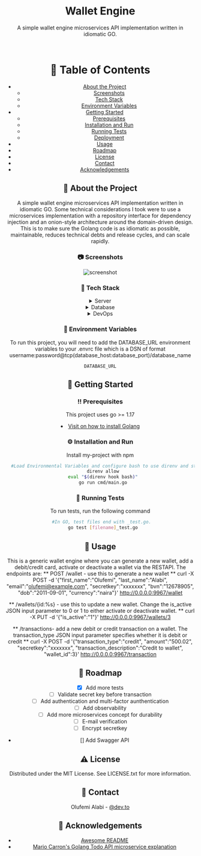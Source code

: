<div align="center">
  <h1>Wallet Engine</h1>
  
  <p>
    A simple wallet engine microservices API implementation written in idiomatic GO.
  </p>
  

<br />

<!-- Table of Contents -->
# :notebook_with_decorative_cover: Table of Contents

- [About the Project](#star2-about-the-project)
  * [Screenshots](#camera-screenshots)
  * [Tech Stack](#space_invader-tech-stack)
  * [Environment Variables](#key-environment-variables)
- [Getting Started](#toolbox-getting-started)
  * [Prerequisites](#bangbang-prerequisites)
  * [Installation and Run](#gear-installation)
  * [Running Tests](#test_tube-running-tests)
  * [Deployment](#triangular_flag_on_post-deployment)
- [Usage](#eyes-usage)
- [Roadmap](#compass-roadmap)
- [License](#warning-license)
- [Contact](#handshake-contact)
- [Acknowledgements](#gem-acknowledgements)

  

<!-- About the Project -->
## :star2: About the Project
A simple wallet engine microservices API implementation written in idiomatic GO.
Some technical considerations I took were to use a microservices implementation with a repository interface for dependency injection and an onion-style architecture around the domain-driven design. This is to make sure the Golang code is as idiomatic as possible, maintainable, reduces technical debts and release cycles, and can scale rapidly.

<!-- Screenshots -->
### :camera: Screenshots

<div align="center"> 
  <img src="https://placehold.co/600x400?text=Your+Screenshot+here" alt="screenshot" />
</div>


<!-- TechStack -->
### :space_invader: Tech Stack

<details>
  <summary>Server</summary>
  <ul>
    <li><a href="https://go.dev/">Golang</a></li>
  </ul>
</details>

<details>
<summary>Database</summary>
  <ul>
    <li><a href="https://www.mysql.com/">MySQL</a></li>
  </ul>
</details>

<details>
<summary>DevOps</summary>
  <ul>
    <li><a href="https://www.docker.com/">DirEnv</a></li>
  </ul>
</details>



<!-- Env Variables -->
### :key: Environment Variables

To run this project, you will need to add the DATABASE_URL environment variables to your .envrc file which is a DSN of format username:password@tcp(database_host:database_port)/database_name

`DATABASE_URL`

<!-- Getting Started -->
## 	:toolbox: Getting Started

<!-- Prerequisites -->
### :bangbang: Prerequisites

This project uses go >= 1.17


<li><a href="https://go.dev/doc/install">Visit on how to install Golang</a></li>


<!-- Installation -->
### :gear: Installation and Run

Install my-project with npm

```bash
  #Load Environmental Variables and configure bash to use direnv and start API server
  direnv allow
  eval "$(direnv hook bash)"
  go run cmd/main.go
```
   
<!-- Running Tests -->
### :test_tube: Running Tests

To run tests, run the following command

```bash
  #In GO, test files end with _test.go. 
  go test [filename]_test.go
```

<!-- Usage -->
## :eyes: Usage

This is a generic wallet engine where you can generate a new wallet, add a debit/credit card, activate or deactivate a wallet via the RESTAPI.
The endpoints are:
** POST /wallet - use this to generate a new wallet **
curl -X POST -d '{"first_name":"Olufemi", "last_name":"Alabi", "email":"olufemi@example.com", "secretkey":"xxxxxxx", "bvn":"12678905", "dob":"2011-09-01", "currency":"naira"}' http://0.0.0.0:9967/wallet

** /wallets/{id:%s} - use this to update a new wallet. Change the is_active JSON input parameter to 0 or 1 to either activate or deactivate wallet. **
curl -X PUT -d '{"is_active":"1"}' http://0.0.0.0:9967/wallets/3

** /transactions- add a new debit or credit transaction on a wallet. The transaction_type JSON input parameter specifies whether it is debit or credit **
curl -X POST -d '{"transaction_type":"credit", "amount":"500.02",  "secretkey":"xxxxxxx", "transaction_description":"Credit to wallet", "wallet_id":3}' http://0.0.0.0:9967/transaction

<!-- Roadmap -->
## :compass: Roadmap

* [x] Add more tests
* [ ] Validate secret key before transaction
* [ ] Add authentication and multi-factor aunthentication
* [ ] Add observability
* [ ] Add more microservices concept for durability
* [ ] E-mail verification
* [ ] Encrypt secretkey
* [] Add Swagger API



<!-- License -->
## :warning: License

Distributed under the MIT License. See LICENSE.txt for more information.


<!-- Contact -->
## :handshake: Contact

Olufemi Alabi - [@dev.to](https://dev.to/femolacaster) 


<!-- Acknowledgments -->
## :gem: Acknowledgements


 - [Awesome README](https://github.com/Louis3797/awesome-readme-template/blob/main/README.md)
 - [Mario Carron's Golang Todo API microservice explanation](https://github.com/MarioCarrion/todo-api-microservice-example)
